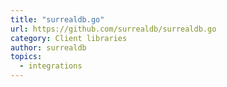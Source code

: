 ```yaml
---
title: "surrealdb.go"
url: https://github.com/surrealdb/surrealdb.go
category: Client libraries
author: surrealdb
topics:
  - integrations
---
```


